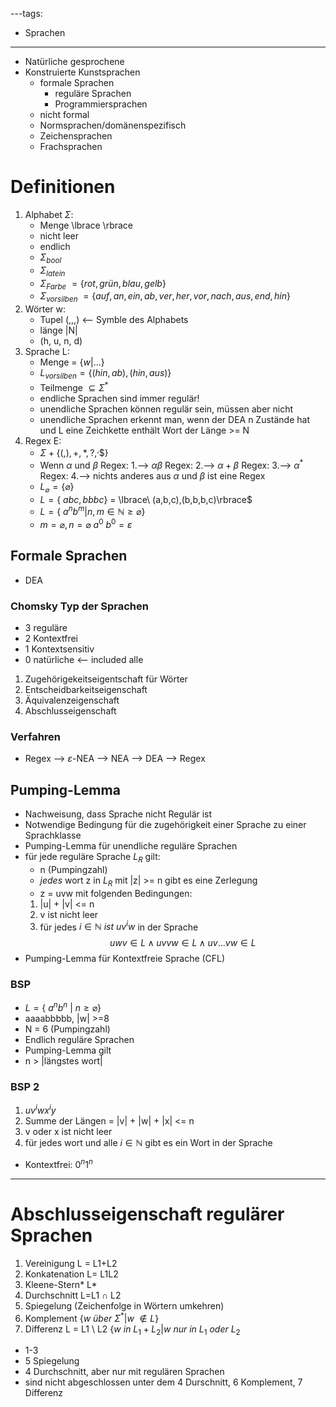 ---tags:
- Sprachen
---
- Natürliche gesprochene
- Konstruierte Kunstsprachen
	- formale Sprachen
		- reguläre Sprachen
		- Programmiersprachen
	- nicht formal
	- Normsprachen/domänenspezifisch
    - Zeichensprachen
    - Frachsprachen
# Definitionen
1. Alphabet $\Sigma$:
    - Menge \lbrace \rbrace
    - nicht leer
    - endlich
    - $\Sigma_{bool}$
    - $\Sigma_{latein}$
    - $\Sigma_{Farbe}\ =\lbrace rot, grün, blau, gelb\rbrace$
    - $\Sigma_{vorsilben}\ =\lbrace auf, an, ein, ab, ver, her, vor, nach, aus, end, hin\rbrace$
2. Wörter w:
    - Tupel (,,,) <-- Symble des Alphabets
    - länge |N|
    - (h, u, n, d) 
3. Sprache L:
    - Menge = $\lbrace w|... \rbrace$
    - $L_{vorsilben} = \lbrace (hin, ab), (hin, aus)\rbrace$
    - Teilmenge $\subseteq \Sigma^{*}$
    - endliche Sprachen sind immer regulär!
    - unendliche Sprachen können regulär sein, müssen aber nicht
    - unendliche Sprachen erkennt man, wenn der DEA n Zustände hat und L eine Zeichkette enthält Wort der Länge >= N 
4. Regex E:
    - $\Sigma + \lbrace (,),+,*,?,^,\$ \rbrace$
    - Wenn $\alpha$ und $\beta$ Regex:
        1.--> $\alpha\beta$ Regex:
        2.--> $\alpha+\beta$ Regex:
        3.--> $\alpha^{*}$ Regex:
        4.--> nichts anderes aus $\alpha$ und $\beta$ ist eine Regex
    - $L_{\varnothing}=\lbrace\varnothing\rbrace$
    - $L=\lbrace\ abc,bbbc\rbrace$ = \lbrace\ (a,b,c),(b,b,b,c)\rbrace$
    - $L=\lbrace\ a^nb^m|n,m\in \mathbb{N} \geq \varnothing\rbrace$
    - $m=\varnothing,n=\varnothing\ a^0\ b^0=\varepsilon$

## Formale Sprachen
- DEA

### Chomsky Typ der Sprachen
- 3 reguläre 
- 2 Kontextfrei
- 1 Kontextsensitiv
- 0 natürliche <-- included alle

1. Zugehörigekeitseigentschaft für Wörter
2. Entscheidbarkeitseigenschaft
3. Äquivalenzeigenschaft
4. Abschlusseigenschaft

### Verfahren
- Regex --> $\varepsilon$-NEA --> NEA --> DEA --> Regex

## Pumping-Lemma
- Nachweisung, dass Sprache nicht Regulär ist
- Notwendige Bedingung für die zugehörigkeit einer Sprache zu einer Sprachklasse
- Pumping-Lemma für unendliche reguläre Sprachen
- für jede reguläre Sprache $L_R$ gilt:
    - n (Pumpingzahl)
    - _jedes_ wort z in $L_R$ mit |z| >= n gibt es eine Zerlegung
    - z = uvw mit folgenden Bedingungen:
    1. |u| + |v| <= n
    2. v ist nicht leer
    3. für jedes $i\in \mathbb{N}\ ist\ uv^{i}w$ in der Sprache
    $$uwv\in L \wedge
    uvvw\in L \wedge
    uv...vw\in L$$
- Pumping-Lemma für Kontextfreie Sprache (CFL)

### BSP
- $L=\lbrace\ a^nb^n\ |\ n \geq \varnothing\rbrace$
- aaaabbbbb, |w| >=8
- N = 6 (Pumpingzahl)
- Endlich reguläre Sprachen
- Pumping-Lemma gilt
- n > |längstes wort|

### BSP 2
1. $uv^{i}wx^{i}y$
2. Summe der Längen = |v| + |w| + |x| <= n
3. v oder x ist nicht leer
4. für jedes wort und alle $i \in \mathbb{N}$ gibt es ein Wort in der Sprache
- Kontextfrei: $0^n1^n$

---

# Abschlusseigenschaft regulärer Sprachen
1. Vereinigung L = L1+L2
2. Konkatenation L= L1L2
3. Kleene-Stern* L*
4. Durchschnitt L=L1 $\cap$ L2
5. Spiegelung (Zeichenfolge in Wörtern umkehren)
6. Komplement $\lbrace w\ über\ \Sigma^{*} | w\ \notin L \rbrace$
7. Differenz L = L1 \ L2 $\lbrace w\ in\ L_1 + L_2 | w\ nur\ in\ L_1\ oder\ L_2$
- 1-3
- 5 Spiegelung
- 4 Durchschnitt, aber nur mit regulären Sprachen
- sind nicht abgeschlossen unter dem 4 Durschnitt, 6 Komplement, 7 Differenz
